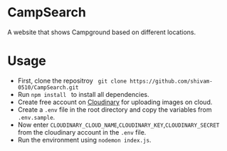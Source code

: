 # CampSearch

A website that shows Campground based on different locations.


# Usage
- First, clone the repositroy ``` git clone https://github.com/shivam-0510/CampSearch.git```
-  Run ```npm install ``` to install all dependencies.
- Create free account on [Cloudinary](https://cloudinary.com/) for uploading images on cloud.
- Create a ```.env``` file in the root directory and copy the variables from ```.env.sample```.
- Now enter ```CLOUDINARY_CLOUD_NAME```,```CLOUDINARY_KEY```,```CLOUDINARY_SECRET``` from the cloudinary account in the ```.env``` file.
- Run the environment using ```nodemon index.js```.


